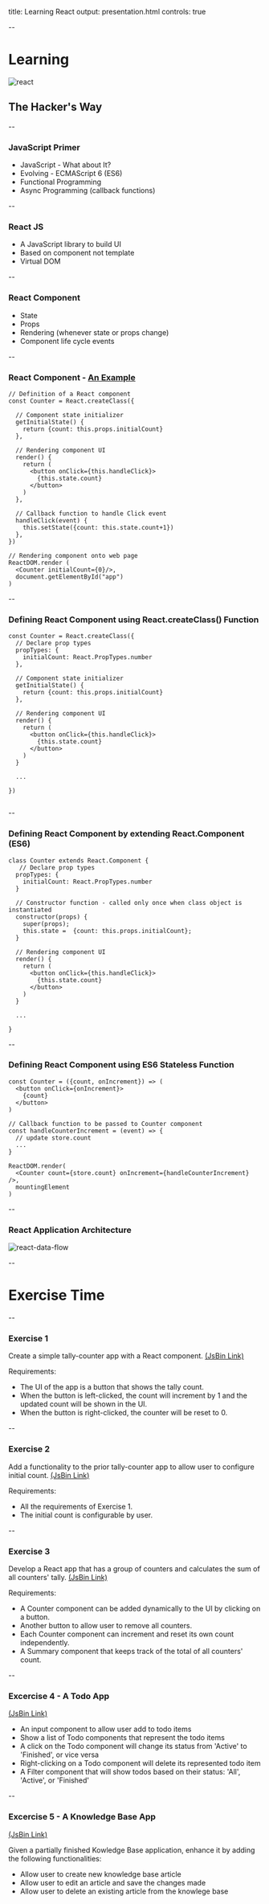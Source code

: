 title: Learning React
output: presentation.html
controls: true

--
# Learning
![react](react.png)

## The Hacker's Way

--
### JavaScript Primer

* JavaScript - What about It?
* Evolving - ECMAScript 6 (ES6)
* Functional Programming
* Async Programming (callback functions)

--
### React JS

* A JavaScript library to build UI
* Based on component not template
* Virtual DOM

--
### React Component

* State
* Props
* Rendering (whenever state or props change)
* Component life cycle events


--
### React Component - <a href="http://jsbin.com/wibepuhoza/edit?html,js,output" target="_blank">An Example</a>

```
// Definition of a React component
const Counter = React.createClass({

  // Component state initializer
  getInitialState() {
    return {count: this.props.initialCount}
  },

  // Rendering component UI
  render() {
    return (
      <button onClick={this.handleClick}>
        {this.state.count}
      </button>
    )
  },

  // Callback function to handle Click event
  handleClick(event) {
    this.setState({count: this.state.count+1})
  },
})

// Rendering component onto web page
ReactDOM.render (
  <Counter initialCount={0}/>,
  document.getElementById("app")
)

```

--
### Defining React Component using React.createClass() Function

```
const Counter = React.createClass({
  // Declare prop types
  propTypes: {
    initialCount: React.PropTypes.number
  },

  // Component state initializer
  getInitialState() {
    return {count: this.props.initialCount}
  },

  // Rendering component UI
  render() {
    return (
      <button onClick={this.handleClick}>
        {this.state.count}
      </button>
    )
  }
  
  ...

})
  
```

--
### Defining React Component by extending React.Component (ES6)

```
class Counter extends React.Component {
   // Declare prop types
  propTypes: {
    initialCount: React.PropTypes.number
  }

  // Constructor function - called only once when class object is instantiated
  constructor(props) {
    super(props);
    this.state =  {count: this.props.initialCount};
  }

  // Rendering component UI
  render() {
    return (
      <button onClick={this.handleClick}>
        {this.state.count}
      </button>
    )
  }
  
  ...
  
}

```

--
### Defining React Component using ES6 Stateless Function

```
const Counter = ({count, onIncrement}) => (
  <button onClick={onIncrement}>
    {count}
  </button>
)

// Callback function to be passed to Counter component
const handleCounterIncrement = (event) => {
  // update store.count
  ...
}

ReactDOM.render(
  <Counter count={store.count} onIncrement={handleCounterIncrement} />,
  mountingElement
)

```

--
### React Application Architecture

![react-data-flow](react-data-flow.jpg)


--
# Exercise Time


--
### Exercise 1 

Create a simple tally-counter app with a React component. <a href="http://jsbin.com/cigebonuhi/edit?html,js,output" target="_blank">(JsBin Link)</a>

Requirements:
- The UI of the app is a button that shows the tally count.
- When the button is left-clicked, the count will increment by 1 and the updated count will be shown in the UI.
- When the button is right-clicked, the counter will be reset to 0.


--
### Exercise 2 

Add a functionality to the prior tally-counter app to allow user to configure initial count. <a href="http://jsbin.com/maboxuyaja/edit?html,js,output" target="_blank">(JsBin Link)</a>

Requirements:
- All the requirements of Exercise 1.
- The initial count is configurable by user.


--
### Exercise 3 

Develop a React app that has a group of counters and calculates the sum of all counters' tally. <a href="http://jsbin.com/qiqogabusu/edit?html,js,output" target="_blank">(JsBin Link)</a>

Requirements:
- A Counter component can be added dynamically to the UI by clicking on a button.
- Another button to allow user to remove all counters.
- Each Counter component can increment and reset its own count independently.
- A Summary component that keeps track of the total of all counters' count.


--
### Excercise 4 - A Todo App
<a href="http://jsbin.com/saxiwunefi/edit?html,js,output" target="_blank">(JsBin Link)</a>

- An input component to allow user add to todo items
- Show a list of Todo components that represent the todo items
- A click on the Todo component will change its status from 'Active' to 'Finished', or vice versa
- Right-clicking on a Todo component will delete its represented todo item
- A Filter component that will show todos based on their status: 'All', 'Active', or 'Finished'

--
### Excercise 5 - A Knowledge Base App
<a href="http://jsbin.com/mukofidiha/edit?html,js,output" target="_blank">(JsBin Link)</a>

Given a partially finished Kowledge Base application, enhance it by adding the following functionalities:
- Allow user to create new knowledge base article
- Allow user to edit an article and save the changes made
- Allow user to delete an existing article from the knowlege base

